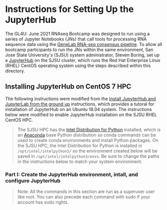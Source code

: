 # Instructions for Setting Up the JupyterHub

The GL4U: June 2021 RNAseq Bootcamp was designed to run using a series of Jupyter Notebooks (JNs) that call tools for processing RNA sequence data using the [GeneLab RNA-seq consensus pipeline](https://www.ncbi.nlm.nih.gov/pmc/articles/PMC8044432/). To allow all bootcamp participants to run the JNs within the same environment, San Jose State University's (SJSU) system administrator, Steven Boring, set up a [JupyterHub](https://jupyter.org/hub) on the SJSU cluster, which runs the Red Hat Enterprise Linux (RHEL) CentOS operating system using the steps described within this directory.  

## Installing JupyterHub on CentOS 7 HPC

The following instructions were modified from the [Install JupyterHub and JupyterLab from the ground up](https://github.com/jupyterhub/jupyterhub-the-hard-way/blob/HEAD/docs/installation-guide-hard.md) instructions, which provides a tutoral for installation of JupyterHub on an Ubuntu 18.04 system. The instructions below were modified to enable JupyterHub installation on the SJSU RHEL CentOS HPC.

> The SJSU HPC has the [Intel Distribution for Python](https://software.intel.com/content/www/us/en/develop/tools/oneapi/components/distribution-for-python.html#gs.8nrglu) installed, which is an [Anaconda](https://www.anaconda.com/) base Python distribution so conda commands can be used to create conda environments and install Python packages. On the SJSU HPC, the Intel Distribution for Python is installed in `/opt/intel/intelpython3/` so the environment created below will be saved in `/opt/intel/intelpython3/envs`. Be sure to change the paths in the instructions below to match your system environment.

### Part I: Create the JupyterHub environment, intall, and configure JupyterHub

> Note: All the commands in this section are run as a superuser user like root. You can also precede each command with sudo if your account has sudo rights.



